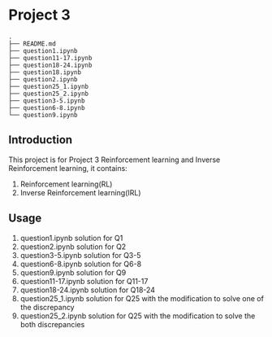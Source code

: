 Project 3
===

```
.
├── README.md
├── question1.ipynb
├── question11-17.ipynb
├── question18-24.ipynb
├── question18.ipynb
├── question2.ipynb
├── question25_1.ipynb
├── question25_2.ipynb
├── question3-5.ipynb
├── question6-8.ipynb
└── question9.ipynb
```

Introduction
---
This project is for Project 3 Reinforcement learning and Inverse Reinforcement learning, it contains:
1. Reinforcement learning(RL)
2. Inverse Reinforcement learning(IRL)

Usage
---
1. question1.ipynb solution for Q1
2. question2.ipynb solution for Q2
3. question3-5.ipynb solution for Q3-5
4. question6-8.ipynb solution for Q6-8
5. question9.ipynb solution for Q9
6. question11-17.ipynb solution for Q11-17
7. question18-24.ipynb solution for Q18-24
8. question25_1.ipynb solution for Q25 with the modification to solve one of the discrepancy
9. question25_2.ipynb solution for Q25 with the modification to solve the both discrepancies
